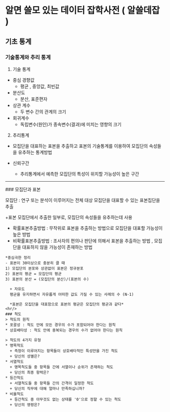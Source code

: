 # 알면 쓸모 있는 데이터 잡학사전 ( 알쓸데잡 )

## 기초 통계 

### 기술통계와 추리 통계
1. 기술 통계
* 중심 경향값
  + 평균 , 중앙값, 최빈값
* 분산도
  + 분산, 표준편자
* 상관 계수
  + 두 변수 간의 관계의 크기
* 회귀계수
  + 독립변수(원인)가 종속변수(결과)에 미치는 영향의 크기

2. 추리통계
* 모집단을 대표하는 표본을 추출하고 표본의 기술통계를 이용하여 모집단의 속성들을 유추하는 통계방법

* 신뢰구간
  + 추리통계에서 예측한 모집단의 특성이 위치할 가능성이 높은 구간
<hr />  
### 모집단과 표본

모집단 : 연구 또는 분석이 이루어지는 전체 대상
모집단을 대표할 수 있는 표본집단을 추출

+표본 
  모집단에서 추출한 일부로, 모집단의 속성들을 유추하는데 사용
  
  + 확률표본추출방법 : 무작위로 표본을 추출하는 방법으로 모집단을 대표할 가능성이 높은 방법
  + 비확률표본추출방법 : 조사자의 편의나 판단에 의해서 표본을 추출하는 방법 , 모집단을 대표하지 않을 가능성이 존재하는 방법
```
*중심극한 정리
- 표본이 30이상으로 충분히 클 때
1) 모집단의 분포와 상관없이 표본은 정규분포
2) 표본의 평균 = 모집단의 평균
3) 표본의 분산 = (모집단의 분산)/(표본의 수)

  + 자유도
  평균을 유지하면서 자유롭게 어떠한 값도 가질 수 있는 사례의 수 (N-1)
  
  *표본은 모집단을 대표함으로 표본의 평균은 모집단의 평균과 같다*
<hr/>
### 척도
> 척도의 원칙
* 포괄성 : 척도 안에 모든 경우의 수가 포함되어야 한다는 원칙
* 상호배타성 : 척도 안에 중복되는 경우의 수가 없어야 한다는 원칙

> 척도의 4가지 유형
* 명목척도
  + 측정이 이루어지는 항목들이 상호배타적인 특성만을 가진 척도
  + 당신의 성별은?
* 서열척도
  + 명목척도들 중 항목들 간에 서열이나 순위가 존재하는 척도
  + 당신의 최종 항력은?
* 등간척도
  + 서열척도들 중 항목들 간의 간격이 일정한 척도
  + 당신의 직무에 대해 얼마나 만족하십니까?
* 비율척도
  + 등간척도 중 아무것도 없는 상태를 '0'으로 정할 수 있는 척도
  + 당신의 영령은?
 
